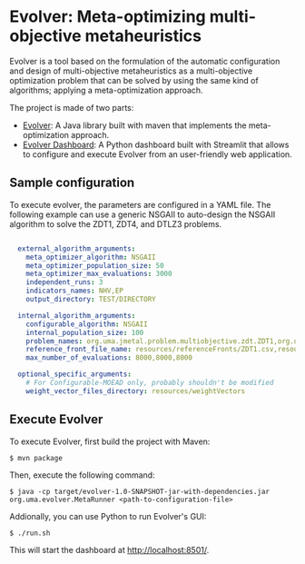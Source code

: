 # Evolver: Meta-optimizing multi-objective metaheuristics
Evolver is a tool based on the formulation of the automatic configuration and design of multi-objective metaheuristics as a multi-objective optimization problem that can be solved by using the same kind of algorithms; applying a meta-optimization approach.

The project is made of two parts:
* [Evolver](src): A Java library built with maven that implements the meta-optimization approach.
* [Evolver Dashboard](evolver-dashboard): A Python dashboard built with Streamlit that allows to configure and execute Evolver from an user-friendly web application.

## Sample configuration
To execute evolver, the parameters are configured in a YAML file.
The following example can use a generic NSGAII to auto-design the NSGAII algorithm to solve the ZDT1, ZDT4, and DTLZ3 problems.

```yaml

  external_algorithm_arguments:
    meta_optimizer_algorithm: NSGAII
    meta_optimizer_population_size: 50
    meta_optimizer_max_evaluations: 3000
    independent_runs: 3
    indicators_names: NHV,EP
    output_directory: TEST/DIRECTORY

  internal_algorithm_arguments:
    configurable_algorithm: NSGAII
    internal_population_size: 100
    problem_names: org.uma.jmetal.problem.multiobjective.zdt.ZDT1,org.uma.jmetal.problem.multiobjective.zdt.ZDT4,org.uma.jmetal.problem.multiobjective.dtlz.DTLZ3
    reference_front_file_name: resources/referenceFronts/ZDT1.csv,resources/referenceFronts/ZDT4.csv,resources/referenceFronts/DTLZ3.3D.csv
    max_number_of_evaluations: 8000,8000,8000

  optional_specific_arguments:
    # For Configurable-MOEAD only, probably shouldn't be modified
    weight_vector_files_directory: resources/weightVectors
```

## Execute Evolver
To execute Evolver, first build the project with Maven:
```console
$ mvn package
```

Then, execute the following command:
```console
$ java -cp target/evolver-1.0-SNAPSHOT-jar-with-dependencies.jar org.uma.evolver.MetaRunner <path-to-configuration-file>
```

Addionally, you can use Python to run Evolver's GUI:
```console
$ ./run.sh
```

This will start the dashboard at [http://localhost:8501/](http://localhost:8501/).